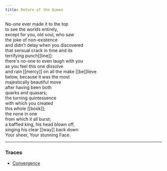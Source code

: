 ```yaml
---
title: Return of the Queen
---
```


No-one ever made it to the top  
to see the worlds entirely,  
except for you, old soul, who saw  
the joke of non-existence  
and didn't delay when you discovered  
that sensual crack in time and its  
terrifying punch[[line]]:  
there's no-one to even laugh with you  
as you feel this one dissolve  
and rain [[mercy]] on all the make [[be]]lieve  
below, because it was the most  
majestically beautiful move  
after having been both  
quarks and quasars;  
the turning quintessence  
with which you created  
this whole [[book]];  
the none in one  
from which it all burst;  
a baffled king, his head blown off,  
singing his clear [[way]] back down   
Your sheer, Your stunning Face.  

---

### Traces

* [Convergence](https://www.youtube.com/watch?v=l6oh14vfhlI&t=240s)